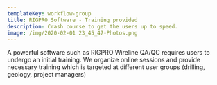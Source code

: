```yaml
---
templateKey: workflow-group
title: RIGPRO Software - Training provided
description: Crash course to get the users up to speed.
image: /img/2020-02-01 23_45_47-Photos.png
---
```

A powerful software such as RIGPRO Wireline QA/QC requires users to undergo an initial training. We organize online sessions and provide necessary training which is targeted at different user groups (drilling, geology, project managers)
